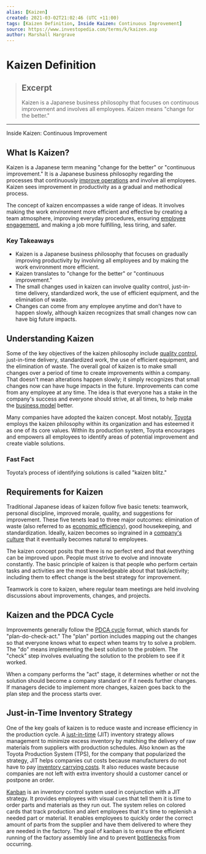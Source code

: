 ```yaml
---
alias: [Kaizen]
created: 2021-03-02T21:02:46 (UTC +11:00)
tags: [Kaizen Definition, Inside Kaizen: Continuous Improvement]
source: https://www.investopedia.com/terms/k/kaizen.asp
author: Marshall Hargrave
---
```


# Kaizen Definition

> ## Excerpt
> Kaizen is a Japanese business philosophy that focuses on continuous improvement and involves all employees. Kaizen means "change for the better."

---

Inside Kaizen: Continuous Improvement
## What Is Kaizen?

Kaizen is a Japanese term meaning "change for the better" or "continuous improvement." It is a Japanese business philosophy regarding the processes that continuously [improve operations](https://www.investopedia.com/terms/o/operations-management.asp) and involve all employees. Kaizen sees improvement in productivity as a gradual and methodical process.

The concept of kaizen encompasses a wide range of ideas. It involves making the work environment more efficient and effective by creating a team atmosphere, improving everyday procedures, ensuring [employee engagement](https://www.investopedia.com/terms/e/employee-engagement.asp), and making a job more fulfilling, less tiring, and safer.

### Key Takeaways

-   Kaizen is a Japanese business philosophy that focuses on gradually improving productivity by involving all employees and by making the work environment more efficient.
-   Kaizen translates to "change for the better" or "continuous improvement."
-   The small changes used in kaizen can involve quality control, just-in-time delivery, standardized work, the use of efficient equipment, and the elimination of waste.
-   Changes can come from any employee anytime and don’t have to happen slowly, although kaizen recognizes that small changes now can have big future impacts.

## Understanding Kaizen

Some of the key objectives of the kaizen philosophy include [quality control](https://www.investopedia.com/terms/q/quality-control.asp), just-in-time delivery, standardized work, the use of efficient equipment, and the elimination of waste. The overall goal of kaizen is to make small changes over a period of time to create improvements within a company. That doesn't mean alterations happen slowly; it simply recognizes that small changes now can have huge impacts in the future. Improvements can come from any employee at any time. The idea is that everyone has a stake in the company's success and everyone should strive, at all times, to help make the [business model](https://www.investopedia.com/terms/b/businessmodel.asp) better.

Many companies have adopted the kaizen concept. Most notably, [Toyota](https://www.investopedia.com/articles/markets/021416/how-toyota-makes-money-tm.asp) employs the kaizen philosophy within its organization and has esteemed it as one of its core values. Within its production system, Toyota encourages and empowers all employees to identify areas of potential improvement and create viable solutions.

### Fast Fact

Toyota’s process of identifying solutions is called "kaizen blitz."

## Requirements for Kaizen

Traditional Japanese ideas of kaizen follow five basic tenets: teamwork, personal discipline, improved morale, quality, and suggestions for improvement. These five tenets lead to three major outcomes: elimination of waste (also referred to as [economic efficiency](https://www.investopedia.com/terms/e/economic_efficiency.asp)), good housekeeping, and standardization. Ideally, kaizen becomes so ingrained in a [company's culture](https://www.investopedia.com/terms/c/corporate-culture.asp) that it eventually becomes natural to employees.

The kaizen concept posits that there is no perfect end and that everything can be improved upon. People must strive to evolve and innovate constantly. The basic principle of kaizen is that people who perform certain tasks and activities are the most knowledgeable about that task/activity; including them to effect change is the best strategy for improvement.

Teamwork is core to kaizen, where regular team meetings are held involving discussions about improvements, changes, and projects.

## Kaizen and the PDCA Cycle

Improvements generally follow the [PDCA cycle](https://www.investopedia.com/terms/p/pdca-cycle.asp) format, which stands for "plan-do-check-act." The "plan" portion includes mapping out the changes so that everyone knows what to expect when teams try to solve a problem. The "do" means implementing the best solution to the problem. The "check" step involves evaluating the solution to the problem to see if it worked.

When a company performs the "act" stage, it determines whether or not the solution should become a company standard or if it needs further changes. If managers decide to implement more changes, kaizen goes back to the plan step and the process starts over.

## Just-in-Time Inventory Strategy

One of the key goals of kaizen is to reduce waste and increase efficiency in the production cycle. A [just-in-time](https://www.investopedia.com/terms/j/jit.asp) (JIT) inventory strategy allows management to minimize excess inventory by matching the delivery of raw materials from suppliers with production schedules. Also known as the Toyota Production System (TPS), for the company that popularized the strategy, JIT helps companies cut costs because manufacturers do not have to pay [inventory carrying costs](https://www.investopedia.com/terms/c/carrying-costs.asp). It also reduces waste because companies are not left with extra inventory should a customer cancel or postpone an order.

[Kanban](https://www.investopedia.com/terms/k/kanban.asp) is an inventory control system used in conjunction with a JIT strategy. It provides employees with visual cues that tell them it is time to order parts and materials as they run out. The system relies on colored cards that track production and alert employees that it's time to replenish a needed part or material. It enables employees to quickly order the correct amount of parts from the supplier and have them delivered to where they are needed in the factory. The goal of kanban is to ensure the efficient running of the factory assembly line and to prevent [bottlenecks](https://www.investopedia.com/terms/b/bottleneck.asp) from occurring.
